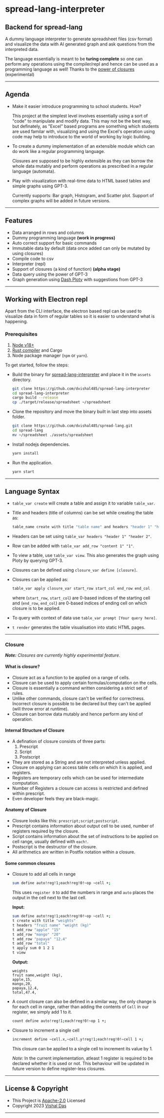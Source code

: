 # spread-lang-interpreter

## Backend for spread-lang

A dummy language interpreter to generate spreadsheet files (csv format) and visualize the data with AI generated graph and ask questions from the interpreted data.

The language essentially is meant to be **turing complete** so one can perform any operations using the compiler/repl and hence can be used as a programming language as well! Thanks to the [power of closures](#closure) (experimental)

---

## Agenda

- Make it easier introduce programming to school students. How?
  
  This project at the simplest level involves essentially using a sort of "code" to manipulate and modify data. This may not be the best way, but definately, as "Excel" based programs are something which students are used familar with, visualizing and using the Excel's operation using code may help to introduce to the world of working by logic building.
- To create a dummy implementation of an extensible module which can do work like a regular programming language.
  
  Closures are supposed to be highly extensible as they can borrow the whole data mutably and perform operations as prescribed in a regular language (automata).
- Play with visualization with real-time data to HTML based tables and simple graphs using GPT-3.
  
  Currently supports: Bar graph, Histogram, and Scatter plot. Support of complex graphs will be added in future versions.

---

## Features

- Data arranged in rows and columns
- Dummy programming language **(work in progress)**
- Auto correct support for basic commands
- Immutable data by default (data once added can only be mutated by using closures)
- Compile code to csv
- Interpreter (repl)
- Support of closures (a kind of function) **(alpha stage)**
- Data query using the power of GPT-3
- Graph generation using [Dash Ploty](https://dash.plotly.com/) with suggestions from GPT-3

---

## Working with Electron repl

Apart from the CLI interface, the electron based repl can be used to visualize data in form of regular tables so it is easier to understand what is happening.

### Prerequisites

1. [Node v18+](https://nodejs.org/en/download)
2. [Rust compiler](https://www.rust-lang.org/tools/install) and Cargo
3. Node package manager (`npm` or `yarn`).

To get started, follow the steps:

- Build the binary for [spread-lang-interpreter](https://github.com/dvishal485/spread-lang-interpreter) and place it in the `assets` directory.

  ```bash
  git clone https://github.com/dvishal485/spread-lang-interpreter
  cd spread-lang-interpreter
  cargo build --release
  cp ./target/release/spreadsheet ~/spreadsheet
  ```

- Clone the repository and move the binary built in last step into assets folder.

  ```bash
  git clone https://github.com/dvishal485/spread-lang.git
  cd spread-lang
  mv ~/spreadsheet ./assets/spreadsheet
  ```

- Install nodejs dependencies.

  ```bash
  yarn install
  ```

- Run the application.

  ```bash
  yarn start
  ```

---

## Language Syntax

- `table_var create` will create a table and assign it to variable `table_var`.
- Title and headers (title of columns) can be set while creating the table as:

  ```bash
  table_name create with title "table name" and headers "header 1" "header 2"
  ```

- Headers can be set using `table_var headers "header 1" "header 2"`.
- Row can be added with `table_var add_row "content 1" "1"`.
- To view a table, use `table_var view`. This also generates the graph using Ploty by querying GPT-3.
- Closures can be defined using `closure_var define [closure]`.
- Closures can be applied as:
  
  ```bash
  table_var apply closure_var start_row start_col end_row end_col
  ```

  where (`start_row`, `start_col`) are 0-based indices of the starting cell and (`end_row`, `end_col`) are 0-based indices of ending cell on which closure is to be applied.

- To query with context of data use `table_var prompt [Your query here]`.
- `t render` generates the table visualisation into static HTML pages.

---

### Closure

***Note:** Closures are currently highly experimental feature.*

#### What is closure?

- Closure act as a function to be applied on a range of cells.
- Closure can be used to apply certain formulas/computation on the cells.
- Closure is essentially a command written considering a strict set of rules.
- Unlike other commands, closure can't be verified for correctness. Incorrect closure is possible to be declared but they can't be applied (will throw error at runtime).
- Closure can borrow data mutably and hence perform any kind of operation.

#### Internal Structure of Closure

- A defination of closure consists of three parts:
  1. Prescript
  1. Script
  1. Postscript
- They are stored as a String and are not interpreted unless applied.
- Closure on applying can access table cells on which it is applied, and registers.
- Registers are temporary cells which can be used for intermediate computation.
- Number of Registers a closure can access is restricted and defined within prescript.
- Even developer feels they are black-magic.

#### Anatomy of Closure

- Closure looks like this: `prescript;script;postscript`.
- Prescript contains information about output cell to be used, number of registers required by the closure.
- Script contains information about the set of instructions to be applied on cell range, usually defined with `each!`.
- Postscript is the destructor of the closure.
- All arithmetics are written in Postfix notation within a closure.

#### Some common closures

- Closure to add all cells in range
  
  ```bash
  sum define auto!reg!1;each!reg!0!~op ~cell +;
  ```

  This uses `register 0` to add the numbers in range and `auto` places the output in the cell next to the last cell.

  **Input:**

  ```bash
  sum define auto!reg!1;each!reg!0!~op ~cell +;
  t create with title "weights"
  t headers "fruit name" "weight (kg)"
  t add_row "apple" "15"
  t add_row "mango" "20"
  t add_row "papaya" "12.4"
  t add_row "total"
  t apply sum 0 1 2 1
  t view
  ```

  **Output:**

  ```csv
  weights
  fruit name,weight (kg),
  apple,15,
  mango,20,
  papaya,12.4,
  total,47.4,
  ```

- A count closure can also be defined in a similar way, the only change is for each cell in range, rather than adding the contents of `Cell` in our register, we simply add 1 to it.

  ```bash
  count define auto!reg!1;each!reg!0!~op 1 +;
  ```

- Closure to increment a single cell

  ```bash
  increment define ~cell.x,~cell.y!reg!1;each!reg!0!~cell 1 +;
  ```

  This closure can be applied to a single cell to increment its value by 1.

  *Note:* In the current implementation, atleast 1 register is required to be declared whether it is used or not. This behaviour will be updated in future version to define register-less closures.

---

## License & Copyright

- This Project is [Apache-2.0](./LICENSE) Licensed
- Copyright 2023 [Vishal Das](https://github.com/dvishal485)

---
